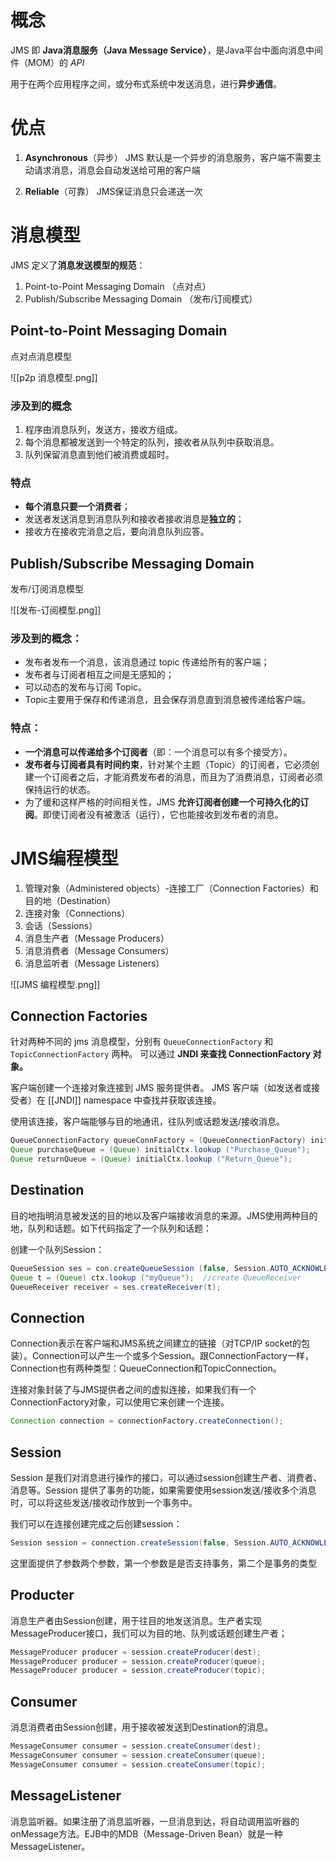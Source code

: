 # 概念
JMS 即 **Java消息服务（Java Message Service）**，是Java平台中面向消息中间件（MOM）的 *API*

用于在两个应用程序之间，或分布式系统中发送消息，进行**异步通信**。

# 优点
1.  **Asynchronous**（异步）
    JMS 默认是一个异步的消息服务，客户端不需要主动请求消息，消息会自动发送给可用的客户端
    
2.   **Reliable**（可靠）
    JMS保证消息只会递送一次
	
	
# 消息模型
JMS 定义了**消息发送模型的规范**：
1. Point-to-Point Messaging Domain （点对点）
2. Publish/Subscribe Messaging Domain （发布/订阅模式）

## Point-to-Point Messaging Domain
点对点消息模型

![[p2p 消息模型.png]]

### 涉及到的概念
1. 程序由消息队列，发送方，接收方组成。
2. 每个消息都被发送到一个特定的队列，接收者从队列中获取消息。
3. 队列保留消息直到他们被消费或超时。

### 特点

-    **每个消息只要一个消费者**；
-    发送者发送消息到消息队列和接收者接收消息是**独立的**；
-    接收方在接收完消息之后，要向消息队列应答。

## Publish/Subscribe Messaging Domain
发布/订阅消息模型

![[发布-订阅模型.png]]

### 涉及到的概念：

- 发布者发布一个消息，该消息通过 topic 传递给所有的客户端；
- 发布者与订阅者相互之间是无感知的；
- 可以动态的发布与订阅 Topic。
- Topic主要用于保存和传递消息，且会保存消息直到消息被传递给客户端。

### 特点：

-  **一个消息可以传递给多个订阅者**（即：一个消息可以有多个接受方）。
-   **发布者与订阅者具有时间约束**，针对某个主题（Topic）的订阅者，它必须创建一个订阅者之后，才能消费发布者的消息，而且为了消费消息，订阅者必须保持运行的状态。
-    为了缓和这样严格的时间相关性，JMS **允许订阅者创建一个可持久化的订阅**。即使订阅者没有被激活（运行），它也能接收到发布者的消息。


# JMS编程模型　

1.  管理对象（Administered objects）-连接工厂（Connection Factories）和目的地（Destination）
2.  连接对象（Connections）
3.  会话（Sessions）
4.  消息生产者（Message Producers）
5.  消息消费者（Message Consumers）
6.  消息监听者（Message Listeners）

![[JMS 编程模型.png]]

## Connection Factories

针对两种不同的 jms 消息模型，分别有 `QueueConnectionFactory` 和 `TopicConnectionFactory` 两种。
可以通过 **JNDI 来查找 ConnectionFactory 对象。**

客户端创建一个连接对象连接到 JMS 服务提供者。
JMS 客户端（如发送者或接受者）在 [[JNDI]] namespace 中查找并获取该连接。

使用该连接，客户端能够与目的地通讯，往队列或话题发送/接收消息。

```java
QueueConnectionFactory queueConnFactory = (QueueConnectionFactory) initialCtx.lookup ("primaryQCF");
Queue purchaseQueue = (Queue) initialCtx.lookup ("Purchase_Queue");
Queue returnQueue = (Queue) initialCtx.lookup ("Return_Queue");
```

## Destination

目的地指明消息被发送的目的地以及客户端接收消息的来源。JMS使用两种目的地，队列和话题。如下代码指定了一个队列和话题：

创建一个队列Session：
```java
QueueSession ses = con.createQueueSession (false, Session.AUTO_ACKNOWLEDGE);  //get the Queue object 
Queue t = (Queue) ctx.lookup ("myQueue");  //create QueueReceiver 
QueueReceiver receiver = ses.createReceiver(t); 
```

## Connection

Connection表示在客户端和JMS系统之间建立的链接（对TCP/IP socket的包装）。Connection可以产生一个或多个Session。跟ConnectionFactory一样，Connection也有两种类型：QueueConnection和TopicConnection。

连接对象封装了与JMS提供者之间的虚拟连接，如果我们有一个ConnectionFactory对象，可以使用它来创建一个连接。
```java
Connection connection = connectionFactory.createConnection();
```

## Session

Session 是我们对消息进行操作的接口，可以通过session创建生产者、消费者、消息等。Session 提供了事务的功能，如果需要使用session发送/接收多个消息时，可以将这些发送/接收动作放到一个事务中。

我们可以在连接创建完成之后创建session：
```java
Session session = connection.createSession(false, Session.AUTO_ACKNOWLEDGE);
```

这里面提供了参数两个参数，第一个参数是是否支持事务，第二个是事务的类型

## Producter

消息生产者由Session创建，用于往目的地发送消息。生产者实现MessageProducer接口，我们可以为目的地、队列或话题创建生产者；

```java
MessageProducer producer = session.createProducer(dest);
MessageProducer producer = session.createProducer(queue);
MessageProducer producer = session.createProducer(topic);
```

## Consumer

消息消费者由Session创建，用于接收被发送到Destination的消息。
```java
MessageConsumer consumer = session.createConsumer(dest);
MessageConsumer consumer = session.createConsumer(queue);
MessageConsumer consumer = session.createConsumer(topic);
```

## MessageListener

消息监听器。如果注册了消息监听器，一旦消息到达，将自动调用监听器的onMessage方法。EJB中的MDB（Message-Driven Bean）就是一种MessageListener。